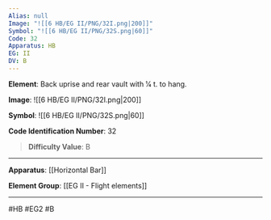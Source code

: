 ```yaml
---
Alias: null
Image: "![[6 HB/EG II/PNG/32I.png|200]]"
Symbol: "![[6 HB/EG II/PNG/32S.png|60]]"
Code: 32
Apparatus: HB
EG: II
DV: B
---
```

**Element**: Back uprise and rear vault with 1⁄4 t. to hang.

**Image**:
![[6 HB/EG II/PNG/32I.png|200]]

**Symbol**:
![[6 HB/EG II/PNG/32S.png|60]]

**Code Identification Number**: 32

>**Difficulty Value**: B

___
**Apparatus**: [[Horizontal Bar]]

**Element Group**: [[EG II - Flight elements]]
___
#HB #EG2 #B
